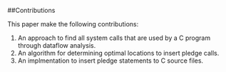##Contributions

This paper make the following contributions:

1. An approach to find all system calls that are used by a C program through dataflow analysis.
2. An algorithm for determining optimal locations to insert pledge calls.
3. An implmentation to insert pledge statements to C source files.